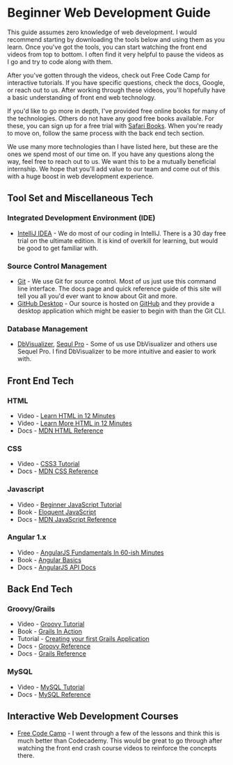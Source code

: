 # Beginner Web Development Guide

This guide assumes zero knowledge of web development.
I would recommend starting by downloading the tools below and using them as you learn.
Once you've got the tools, you can start watching the front end videos from top to bottom.
I often find it very helpful to pause the videos as I go and try to code along with them.

After you've gotten through the videos, check out Free Code Camp for interactive tutorials.
If you have specific questions, check the docs, Google, or reach out to us.
After working through these videos, you'll hopefully have a basic understanding of front end web technology.

If you'd like to go more in depth, I've provided free online books for many of the technologies.
Others do not have any good free books available.
For these, you can sign up for a free trial with [Safari Books](https://www.safaribooksonline.com/).
When you're ready to move on, follow the same process with the back end tech section.

We use many more technologies than I have listed here, but these are the ones we spend most of our time on.
If you have any questions along the way, feel free to reach out to us.
We want this to be a mutually beneficial internship.
We hope that you'll add value to our team and come out of this with a huge boost in web development experience.

## Tool Set and Miscellaneous Tech

### Integrated Development Environment (IDE)
* [IntelliJ IDEA](https://www.jetbrains.com/idea) - We do most of our coding in IntelliJ. There is a 30 day free trial on the ultimate edition. It is kind of overkill for learning, but would be good to get familiar with.

### Source Control Management
* [Git](https://git-scm.com/) - We use Git for source control. Most of us just use this command line interface. The docs page and quick reference guide of this site will tell you all you'd ever want to know about Git and more.
* [GitHub Desktop](https://desktop.github.com/) - Our source is hosted on [GitHub](https://github.com/) and they provide a desktop application which might be easier to begin with than the Git CLI.

### Database Management
* [DbVisualizer](https://www.dbvis.com/), [Sequl Pro](https://www.sequelpro.com/) - Some of us use DbVisualizer and others use Sequel Pro. I find DbVisualizer to be more intuitive and easier to work with.

## Front End Tech

### HTML
* Video - [Learn HTML in 12 Minutes](https://www.youtube.com/watch?v=bWPMSSsVdPk)
* Video - [Learn More HTML in 12 Minutes](https://www.youtube.com/watch?v=KJ13lX20FqU)
* Docs - [MDN HTML Reference](https://developer.mozilla.org/en-US/docs/Web/HTML/Reference)

### CSS
* Video - [CSS3 Tutorial](https://www.youtube.com/watch?v=CUxH_rWSI1k)
* Docs - [MDN CSS Reference](https://developer.mozilla.org/en-US/docs/Web/CSS/Reference)

### Javascript
* Video - [Beginner JavaScript Tutorial](https://www.youtube.com/watch?v=fju9ii8YsGs)
* Book - [Eloquent JavaScript](http://eloquentjavascript.net/)
* Docs - [MDN JavaScript Reference](https://developer.mozilla.org/en-US/docs/Web/JavaScript/Reference)

### Angular 1.x
* Video - [AngularJS Fundamentals In 60-ish Minutes](https://www.youtube.com/watch?v=i9MHigUZKEM)
* Book - [Angular Basics](http://www.angularjsbook.com/angular-basics/chapters/)
* Docs - [AngularJS API Docs](https://code.angularjs.org/1.5.11/docs/api)

## Back End Tech

### Groovy/Grails
* Video - [Groovy Tutorial](https://www.youtube.com/watch?v=B98jc8hdu9g)
* Book - [Grails In Action](https://www.safaribooksonline.com/)
* Tutorial - [Creating your first Grails Application](http://guides.grails.org/creating-your-first-grails-app/guide/index.html)
* Docs - [Groovy Reference](http://groovy-lang.org/documentation.html)
* Docs - [Grails Reference](http://docs.grails.org/2.5.6/)

### MySQL
* Video - [MySQL Tutorial](https://www.youtube.com/watch?v=yPu6qV5byu4)
* Docs - [MySQL Reference](https://dev.mysql.com/doc/refman/5.7/en/)

## Interactive Web Development Courses

* [Free Code Camp](https://www.freecodecamp.com) - I went through a few of the lessons and think this is much better than Codecademy. This would be great to go through after watching the front end crash course videos to reinforce the concepts there.

